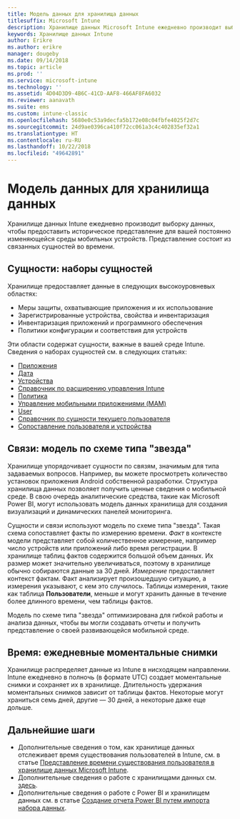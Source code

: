 ```yaml
---
title: Модель данных для хранилища данных
titlesuffix: Microsoft Intune
description: Хранилище данных Microsoft Intune ежедневно производит выборку данных, чтобы предоставить историческое представление для вашей постоянно изменяющейся мобильной среды.
keywords: Хранилище данных Intune
author: Erikre
ms.author: erikre
manager: dougeby
ms.date: 09/14/2018
ms.topic: article
ms.prod: ''
ms.service: microsoft-intune
ms.technology: ''
ms.assetid: 4D04D3D9-4B6C-41CD-AAF8-466AF8FA6032
ms.reviewer: aanavath
ms.suite: ems
ms.custom: intune-classic
ms.openlocfilehash: 5680e0c53a9decfa5b172e08c04fbfe4025f2d7c
ms.sourcegitcommit: 24d9ae0396ca410f72cc061a3c4c402835ef32a1
ms.translationtype: HT
ms.contentlocale: ru-RU
ms.lasthandoff: 10/22/2018
ms.locfileid: "49642891"
---
```

# <a name="data-warehouse-data-model"></a>Модель данных для хранилища данных

Хранилище данных Intune ежедневно производит выборку данных, чтобы предоставить историческое представление для вашей постоянно изменяющейся среды мобильных устройств. Представление состоит из связанных сущностей во времени.

## <a name="entities-entity-sets"></a>Сущности: наборы сущностей

Хранилище предоставляет данные в следующих высокоуровневых областях:

  -  Меры защиты, охватывающие приложения и их использование
  -  Зарегистрированные устройства, свойства и инвентаризация
  -  Инвентаризация приложений и программного обеспечения
  -  Политики конфигурации и соответствия для устройств

Эти области содержат сущности, важные в вашей среде Intune. Сведения о наборах сущностей см. в следующих статьях:

  -  [Приложения](reports-ref-application.md)
  -  [Дата](reports-ref-date.md)
  -  [Устройства](reports-ref-devices.md)
  -  [Справочник по расширению управления Intune](reports-ref-intunemanagementextension.md)
  -  [Политика](reports-ref-policy.md)
  -  [Управление мобильными приложениями (MAM)](reports-ref-mobile-app-management.md)
  -  [User](reports-ref-user.md)
  -  [Справочник по сущности текущего пользователя](reports-ref-current-user.md)
  -  [Сопоставление пользователя и устройства](reports-ref-user-device.md)

## <a name="relationships-star-schema-model"></a>Связи: модель по схеме типа "звезда"

Хранилище упорядочивает сущности по связям, значимым для типа задаваемых вопросов. Например, вы можете просмотреть количество установок приложения Android собственной разработки. Структура хранилища данных позволяет получить ценные сведения о мобильной среде. В свою очередь аналитические средства, такие как Microsoft Power BI, могут использовать модель данных хранилища для создания визуализаций и динамических панелей мониторинга.

Сущности и связи используют модель по схеме типа "звезда". Такая схема сопоставляет факты по измерению времени. *Факт* в контексте модели представляет собой количественное измерение, например число устройств или приложений либо время регистрации. В хранилище таблиц фактов содержится большой объем данных. Их размер может значительно увеличиваться, поэтому в хранилище обычно собираются данные за 30 дней. *Измерение* предоставляет контекст фактам. Факт анализирует произошедшую ситуацию, а измерения указывают, с кем это случилось. Таблицы измерения, такие как таблица **Пользователи**, меньше и могут хранить данные в течение более длинного времени, чем таблицы фактов. 

Модель по схеме типа "звезда" оптимизирована для гибкой работы и анализа данных, чтобы вы могли создавать отчеты и получить представление о своей развивающейся мобильной среде.

## <a name="time-daily-snapshots"></a>Время: ежедневные моментальные снимки

Хранилище распределяет данные из Intune в нисходящем направлении. Intune ежедневно в полночь (в формате UTC) создает моментальные снимки и сохраняет их в хранилище. Длительность удержания моментальных снимков зависит от таблицы фактов. Некоторые могут храниться семь дней, другие — 30 дней, а некоторые даже еще дольше.

## <a name="next-steps"></a>Дальнейшие шаги

 - Дополнительные сведения о том, как хранилище данных отслеживает время существования пользователей в Intune, см. в статье [Представление времени существования пользователя в хранилище данных Microsoft Intune](reports-ref-user-timeline.md).
 - Дополнительные сведения о работе с хранилищами данных см. [здесь](https://www.codeproject.com/Articles/652108/Create-First-Data-WareHouse).
 - Дополнительные сведения о работе с Power BI и хранилищем данных см. в статье [Создание отчета Power BI путем импорта набора данных](https://powerbi.microsoft.com/documentation/powerbi-service-create-a-new-report/). 
